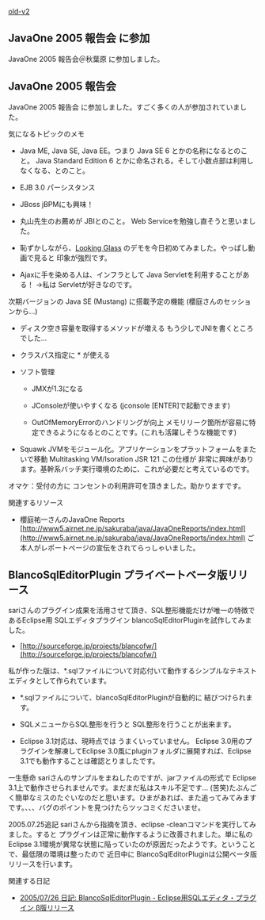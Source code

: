 [old-v2](ig050722-orig.html)

## JavaOne 2005 報告会 に参加

JavaOne 2005 報告会＠秋葉原 に参加しました。


## JavaOne 2005 報告会

JavaOne 2005 報告会 に参加しました。すごく多くの人が参加されていました。

気になるトピックのメモ

* Java ME, Java SE, Java EE。つまり Java SE 6 とかの名称になるとのこと。
  Java Standard Edition 6 とかに命名される。そして小数点部は利用しなくなる、とのこと。
  
* EJB 3.0 パーシスタンス
  
* JBoss jBPMにも興味！
  
* 丸山先生のお薦めが JBIとのこと。
  Web Serviceを勉強し直そうと思いました。
  
* 恥ずかしながら、[Looking Glass](http://pcweb.mycom.co.jp/articles/2004/11/02/lg3d/) のデモを今日初めてみました。やっぱし動画で見ると 印象が強烈です。
  
* Ajaxに手を染める人は、インフラとして Java Servletを利用することがある！
  →私は Servletが好きなのです。

次期バージョンの Java SE (Mustang) に搭載予定の機能 (櫻庭さんのセッションから…)

* ディスク空き容量を取得するメソッドが増える
  もう少しでJNIを書くところでした…
  
* クラスパス指定に * が使える
  
* ソフト管理
  
  * JMXが1.3になる
    
  * JConsoleが使いやすくなる (jconsole [ENTER]で起動できます)
    
  * OutOfMemoryErrorのハンドリングが向上
    メモリリーク箇所が容易に特定できるようになるとのことです。(これも活躍しそうな機能です)
  

  
* Squawk
  JVMをモジュール化。アプリケーションをプラットフォームをまたいで移動
  Multitasking VM/Isoration JSR 121
  この仕様が 非常に興味があります。基幹系バッチ実行環境のために、これが必要だと考えているのです。

オマケ：受付の方に コンセントの利用許可を頂きました。助かりますです。

関連するリソース

* 櫻庭祐一さんのJavaOne Reports
  [http://www5.airnet.ne.jp/sakuraba/java/JavaOneReports/index.html](http://www5.airnet.ne.jp/sakuraba/java/JavaOneReports/index.html)
  ご本人がレポートページの宣伝をされてらっしゃいました。

## BlancoSqlEditorPlugin プライベートベータ版リリース

sariさんのプラグイン成果を活用させて頂き、SQL整形機能だけが唯一の特徴であるEclipse用 SQLエディタプラグイン blancoSqlEditorPluginを試作してみました。

* [http://sourceforge.jp/projects/blancofw/](http://sourceforge.jp/projects/blancofw/)

私が作った版は、*.sqlファイルについて対応付いて動作するシンプルなテキストエディタとして作られています。
* *.sqlファイルについて、blancoSqlEditorPluginが自動的に 結びつけられます。
  
* SQLメニューからSQL整形を行うと SQL整形を行うことが出来ます。
  
* Eclipse 3.1対応は、現時点では うまくいっていません。
  Eclipse 3.0用のプラグインを解凍してEclipse 3.0風にpluginフォルダに展開すれば、Eclipse 3.1でも動作することは確認とりましたです。

一生懸命 sariさんのサンプルをまねしたのですが、jarファイルの形式で Eclipse 3.1上で動作させられませんです。まだまだ私はスキル不足です…
(苦笑)たぶんごく簡単なミスのたぐいなのだと思います。ひまがあれば、また追ってみてみますです。、、、バグのポイントを見つけたらツッコミくださいませ。

2005.07.25追記 sariさんから指摘を頂き、eclipse -cleanコマンドを実行してみました。すると プラグインは正常に動作するように改善されました。単に私の
Eclipse 3.1環境が異常な状態に陥っていたのが原因だったようです。ということで、最低限の環境は整ったので 近日中に BlancoSqlEditorPluginは公開ベータ版リリースを行います。

関連する日記

* [2005/07/26 日記: BlancoSqlEditorPlugin - Eclipse用SQLエディタ・プラグイン β版リリース](ig050726.html)
